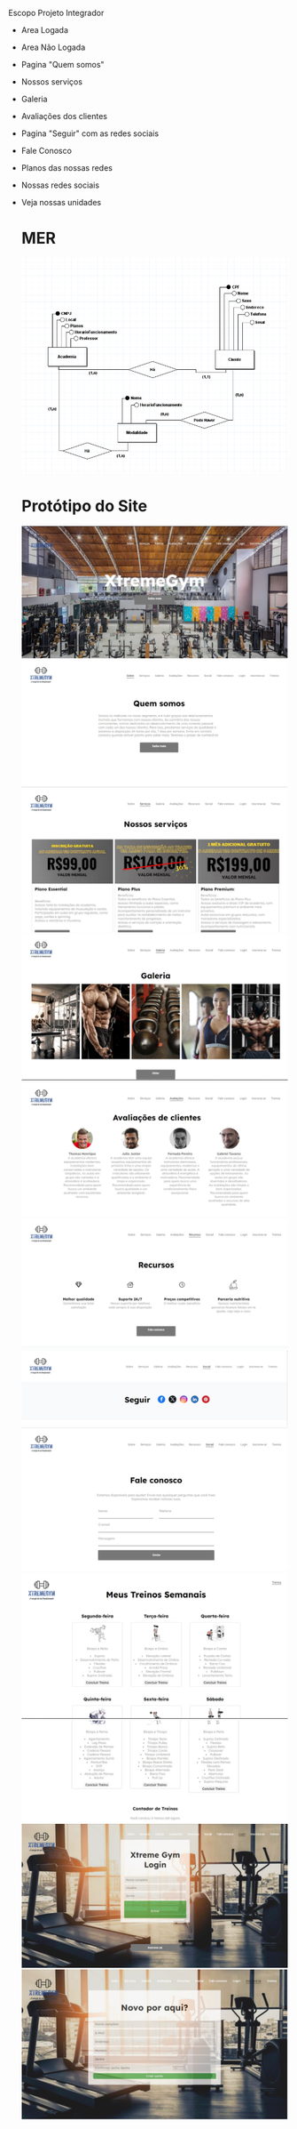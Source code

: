 Escopo Projeto Integrador

- Area Logada
- Area Não Logada
- Pagina "Quem somos"
- Nossos serviços
- Galeria
- Avaliações dos clientes
- Pagina "Seguir" com as redes sociais
- Fale Conosco
- Planos das nossas redes
- Nossas redes sociais
- Veja nossas unidades

  # MER
  ![Aqui está o Nosso Modelo Entidade Relacionamento](DiagramaDeUso.PNG)

  # Protótipo do Site

  ![Esta é a viewpoint de nosso site](inicio.jpg)
  ![Quem somos](Sobre.jpg)
  ![Serviços oferecidos pela academia](Serviços.jpg)
  ![Galeria de fotos da academia](Galeria.jpg)
  ![Area de Avaliação dos clientes](Avaliações.jpg)
  ![Recursos da academia](Recursos.jpg)
  ![Redes Sociais da academia](Social.jpg)
  ![Fale conosco](Faleconosco.jpg)
  ![Treinos](Treinos.1.jpg)
  ![Treinos](Treinos.2.jpg)
  ![Tela de Login](Login.jpg)
  ![Cadastrar-se](Cadastrar-se.jpg)
